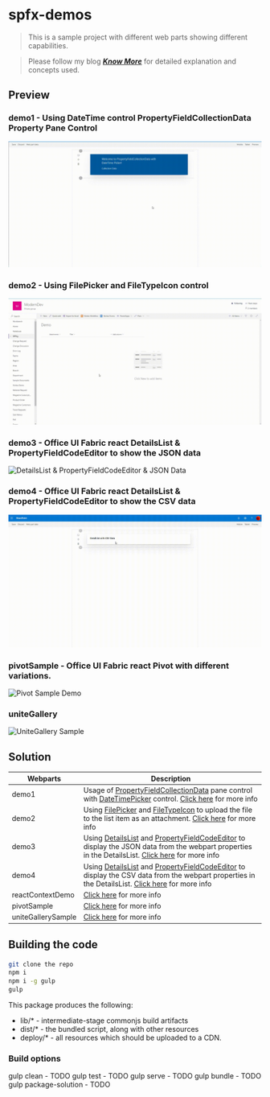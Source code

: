 # spfx-demos

>This is a sample project with different web parts showing different capabilities.

> Please follow my blog [**_Know More_**](https://windowssharepointserver.blogspot.com/) for detailed explanation and concepts used.

## Preview

### demo1 - Using DateTime control PropertyFieldCollectionData Property Pane Control
![DateTime control in PropertyFieldCollectionData](./assets/demo1.gif)

### demo2 - Using FilePicker and FileTypeIcon control
![FilePicker & FileTypeIcon](./assets/demo2.gif)

### demo3 - Office UI Fabric react DetailsList & PropertyFieldCodeEditor to show the JSON data
![DetailsList & PropertyFieldCodeEditor & JSON Data](./assets/demo3.gif)

### demo4 - Office UI Fabric react DetailsList & PropertyFieldCodeEditor to show the CSV data
![DetailsList & PropertyFieldCodeEditor & CSV Data](./assets/demo4.gif)

### pivotSample - Office UI Fabric react Pivot with different variations.
![Pivot Sample Demo](https://6kzblw.sn.files.1drv.com/y4p3BFRTNpMN9UMdoykkf6V4CPNsnInxfi4N2Z0uRZAhdYhPXvzXmp90vfE_lDTAR7hABOzn4GkertFgC493ehdis3hA3HwZZelE2x-uNEBTAL3kMQO7xRLBx_S9iKsWitNyvLF-FT4XNjpwJtTy0WK0X9y8_CKeFErf2-8y8NpRRcRaczISLEMQrJOMp8HNJD62gzCQCbxupMgWn-m1Hw2tHX7DxGS81xBCv8BJF6TvCY/PivotSamples.gif)

### uniteGallery
![UniteGallery Sample](https://dpdiew.sn.files.1drv.com/y4pvhjTWRbxBnXBc46SASaIVM2nhOMr4_ABxfCXReww9b4AeasQxE6dTvpsh0CtjWXQdcuuBObGbjs0NYF99lpuMuCd_s9p3V-BDFGyA1f8r0ZOVE4CfNXzvJqvXW9ETnz-0o0SiFrEELYEPGfo_NUBaSsmWTaizQKn2xhb04XplUvF4v2m4FxaiA-73koNGQS2FvWDZMLjwHqYus4JOvMUcLzoxjYMz8DHnoeAR4gyOso/SPFx_UniteGallery.png)

## Solution

Webparts|Description
--------|---------
demo1 | Usage of [PropertyFieldCollectionData](https://sharepoint.github.io/sp-dev-fx-property-controls/controls/PropertyFieldCollectionData/) pane control with [DateTimePicker](https://sharepoint.github.io/sp-dev-fx-controls-react/controls/DateTimePicker/) control. [Click here](https://windowssharepointserver.blogspot.com/2020/02/spfx-using-datetime-control.html) for more info
demo2 | Using [FilePicker](https://sharepoint.github.io/sp-dev-fx-controls-react/controls/FilePicker/) and [FileTypeIcon](https://sharepoint.github.io/sp-dev-fx-controls-react/controls/FileTypeIcon/) to upload the file to the list item as an attachment. [Click here](https://windowssharepointserver.blogspot.com/2020/02/spfx-using-filepicker-and-filetypeicon.html) for more info
demo3 | Using [DetailsList](https://developer.microsoft.com/en-us/fabric#/controls/web/detailslist) and [PropertyFieldCodeEditor](https://sharepoint.github.io/sp-dev-fx-property-controls/controls/PropertyFieldCodeEditor/) to display the JSON data from the webpart properties in the DetailsList. [Click here](https://windowssharepointserver.blogspot.com/2020/03/spfx-office-ui-fabric-react-detailslist.html) for more info
demo4 | Using [DetailsList](https://developer.microsoft.com/en-us/fabric#/controls/web/detailslist) and [PropertyFieldCodeEditor](https://sharepoint.github.io/sp-dev-fx-property-controls/controls/PropertyFieldCodeEditor/) to display the CSV data from the webpart properties in the DetailsList. [Click here](https://windowssharepointserver.blogspot.com/2020/04/spfx-office-ui-fabric-react-detailslist.html) for more info
reactContextDemo | [Click here](https://spknowledge.com/2020/05/13/using-react-context-api-in-spfx/) for more info
pivotSample | [Click here](https://spknowledge.com/2020/06/02/spfx-using-fluent-ui-pivot-control/) for more info
uniteGallerySample | [Click here](https://spknowledge.com/2020/06/14/spfx-using-unitegallery-jquery-plugin/) for more info

## Building the code

```bash
git clone the repo
npm i
npm i -g gulp
gulp
```

This package produces the following:

* lib/* - intermediate-stage commonjs build artifacts
* dist/* - the bundled script, along with other resources
* deploy/* - all resources which should be uploaded to a CDN.

### Build options

gulp clean - TODO
gulp test - TODO
gulp serve - TODO
gulp bundle - TODO
gulp package-solution - TODO

